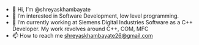 - 👋 Hi, I’m @shreyaskhambayate
- 👀 I’m interested in Software Development, low level programming. 
- 🌱 I’m currently working at Siemens Digital Industries Software as a C++ Developer. My work revolves around C++, COM, MFC
- 📫 How to reach me shreyaskhambayate26@gmail.com

<!---
shreyaskhambayate/shreyaskhambayate is a ✨ special ✨ repository because its `README.md` (this file) appears on your GitHub profile.
You can click the Preview link to take a look at your changes.
--->
